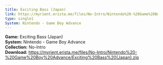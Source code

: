 ```yaml
---
title: Exciting Bass (Japan)
link: https://myrient.erista.me/files/No-Intro/Nintendo%20-%20Game%20Boy%20Advance/Exciting%20Bass%20(Japan).zip
type: single1
System: Nintendo - Game Boy Advance
---
```

<b>Game:</b> Exciting Bass (Japan)<br>
<b>System:</b> Nintendo - Game Boy Advance<br>
<b>Collection:</b> No-Intro<br>
<b>Download:</b> https://myrient.erista.me/files/No-Intro/Nintendo%20-%20Game%20Boy%20Advance/Exciting%20Bass%20(Japan).zip